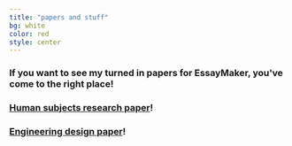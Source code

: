 ```yaml
---
title: "papers and stuff"
bg: white
color: red
style: center
---
```


### If you want to see my turned in papers for EssayMaker, you've come to the right place!

### [Human subjects research paper](http://getessaymaker.com/files/humansubjectsresearch.pdf)!

### [Engineering design paper](http://getessaymaker.com/files/engineeringdesign.pdf)!
